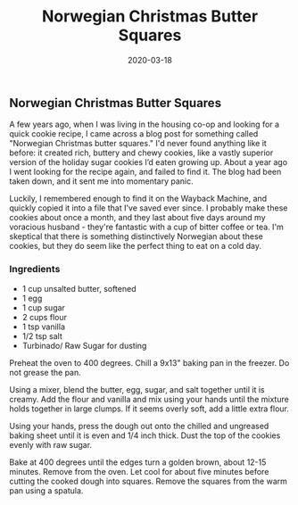 ﻿---
path: "/recipes/norwegian-butter-square"
date: "2020-03-18"
title: "Norwegian Christmas Butter Squares"
tags: ["cookie", "christmas"]
---

## Norwegian Christmas Butter Squares

A few years ago, when I was living in the housing co-op and looking for a quick cookie recipe, I came across a blog post for something called "Norwegian Christmas butter squares." I'd never found anything like it before: it created rich, buttery and chewy cookies, like a vastly superior version of the holiday sugar cookies I’d eaten growing up. About a year ago I went looking for the recipe again, and failed to find it. The blog had been taken down, and it sent me into momentary panic. 

Luckily, I remembered enough to find it on the Wayback Machine, and quickly copied it into a file that I've saved ever since. I probably make these cookies about once a month, and they last about five days around my voracious husband - they're fantastic with a cup of bitter coffee or tea. I'm skeptical that there is something distinctively Norwegian about these cookies, but they do seem like the perfect thing to eat on a cold day.

### Ingredients
- 1 cup unsalted butter, softened
- 1 egg
- 1 cup sugar
- 2 cups flour
- 1 tsp vanilla
- 1/2 tsp salt
- Turbinado/ Raw Sugar for dusting

Preheat the oven to 400 degrees. Chill a 9x13" baking pan in the freezer. Do not grease the pan.

Using a mixer, blend the butter, egg, sugar, and salt together until it is creamy.  Add the flour and vanilla and mix using your hands until the mixture holds together in large clumps. If it seems overly soft, add a little extra flour. 

Using your hands, press the dough out onto the chilled and ungreased baking sheet until it is even and 1/4 inch thick.  Dust the top of the cookies evenly with raw sugar.

Bake at 400 degrees until the edges turn a golden brown, about 12-15 minutes. Remove from the oven. Let cool for about five minutes before cutting the cooked dough into squares. Remove the squares from the warm pan using a spatula.
